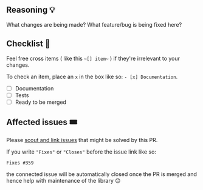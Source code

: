 <!--
Thanks for your interest in the project. Bugs filed and PRs submitted are appreciated!

Please make sure that you are familiar with and follow the Code of Conduct for
this project (found in the CODE_OF_CONDUCT.md file).

Also, please make sure you're familiar with and follow the instructions in the
contributing guidelines (found in the CONTRIBUTING.md file).

If you're new to contributing to open source projects, you might find this free
video course helpful: https://kcd.im/pull-request

Please fill out the information below to expedite the review and (hopefully)
merge of your pull request!
-->

<!-- What changes are being made? (What feature/bug is being fixed here?) -->

## Reasoning 💡

What changes are being made? What feature/bug is being fixed here?

## Checklist 🧢

Feel free cross items ( like this `~[] item~` ) if they're irrelevant to your changes.

To check an item, place an `x` in the box like so: `- [x] Documentation`.

- [ ] Documentation
- [ ] Tests
- [ ] Ready to be merged
      <!-- In your opinion, is this ready to be merged as soon as it's reviewed? -->

## Affected issues 🎟

Please [scout and link issues](https://github.com/nextauthjs/next-auth/issues) that might be solved by this PR.

If you write `"Fixes"` or `"Closes"` before the issue link like so:

```
Fixes #359
```

the connected issue will be automatically closed once the PR is merged and hence help with maintenance of the library 😊
